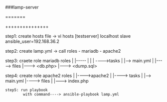  
###lamp-server

=======

+++++++++++++++

step1: create hosts file
    -> vi hosts
            [testserver]
                localhost
                    slave ansible_user=192.168.36.2
 
 step2: create lamp.yml
     -> call roles 
         - mariadb
         - apache2
 
 step3: craete role mariadb
        roles
	|
	|-----<mariadb>
	|        |
	         | ---->tasks
                 |       |-->  main.yml
	         |
		 |----->  files
                            |---> <db.php>
                             |---> <dump.sql>
         
                
   step4: create role apache2
        roles
	|
        |---->apache2
                |
		|----> tasks
                |     |--> main.yml
                |----> files
                |     |---> index.php
	 
    
    step5: run playbook
            with command----> ansible-playbook lamp.yml
